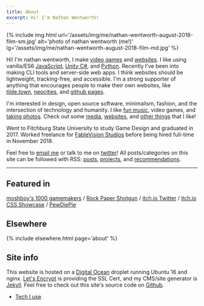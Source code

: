 ```yaml
---
title: About
excerpt: Hi! I'm Nathan Wentworth!
---
```


{% include img.html url='/assets/img/me/nathan-wentworth-august-2018-film-sm.jpg' alt='photo of nathan wentworth (me!)' lg='/assets/img/me/nathan-wentworth-august-2018-film-md.jpg' %}

Hi! I'm nathan wentworth, I make [video games](/projects/#t:game) and [websites](/projects/#t:web). I like using vanilla/ES6 [JavaScript](/projects/#t:javascript), [Unity C#](/projects/#t:unity), and [Python](/projects/#t:python). Recently I've been into making CLI tools and server-side web apps. I think websites should be lightweight, tracking-free, and accessible. I'm a strong supporter of anything that encourages people to make their own websites, like [tilde.town](http://tilde.town/), [neocities](https://neocities.org/), and [github pages](https://pages.github.com/).

I'm interested in design, open source software, minimalism, fashion, and the intersection of technology and humanity. I like [fun music](https://soundcloud.com/nathanwentworth/sets/fav), video games, and [taking photos](/photos). Check out some [media](/essential-media), [websites](/sites-i-like), and [other things](/recommendations) that I like!

Went to Fitchburg State University to study Game Design and graduated in 2017. Worked freelance for [FableVision Studios](http://www.fablevisionstudios.com/) before being hired full-time in November 2018.

Feel free to [email me](ma&#105;lto&#58;me&#64;na%74h%&#54;1&#110;&#37;77en%74w&#111;rt&#104;&#46;c&#111;) or talk to me on [twitter](https://twitter.com/nathanwentworth)! All posts/categories on this site can be followed with RSS: [posts](/posts-feed.xml), [projects](/projects-feed.xml), and [recommendations](/recommendations-feed.xml).

---

## Featured in
[moshboy's 1000 gamemakers](https://twitter.com/moshboy/status/792500324724461569) / [Rock Paper Shotgun](https://www.rockpapershotgun.com/2016/08/13/best-free-games-of-the-week-28/) / [itch.io Twitter](https://twitter.com/itchio/status/584928245214089217) / [itch.io CSS Showcase](https://itch.io/c/241703/css-showcase) / [PewDiePie](https://www.youtube.com/watch?v=n5nPR4rmBu0)

## Elsewhere
{% include elsewhere.html page='about' %}

## Site info
This website is hosted on a [Digital Ocean](https://m.do.co/c/24af6a0d4c4a) droplet running Ubuntu 16 and nginx. [Let's Encrypt](https://letsencrypt.org/) is providing the SSL Cert, and my CMS/site generator is [Jekyll](http://jekyllrb.com/). Feel free to check out this site's source code on [Github](https://github.com/nathanwentworth/nathanwentworth).

- [Tech I use](/setup/)
